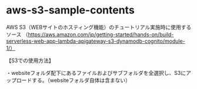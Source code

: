 # aws-s3-sample-contents

AWS S3（WEBサイトのホスティング機能）のチュートリアル実施時に使用するソース
（https://aws.amazon.com/jp/getting-started/hands-on/build-serverless-web-app-lambda-apigateway-s3-dynamodb-cognito/module-1/）

【S3での使用方法】

・websiteフォルダ配下にあるファイルおよびサブフォルダを全選択し、S3にアップロードする。（websiteフォルダ自体は含まない）
